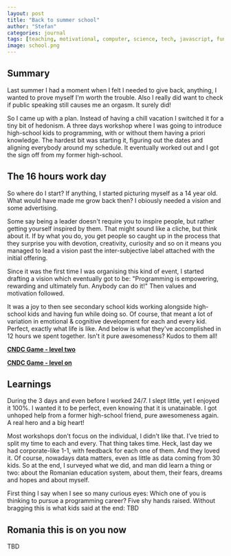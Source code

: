 ```yaml
---
layout: post
title: "Back to summer school"
author: "Stefan"
categories: journal
tags: [teaching, motivational, computer, science, tech, javascript, fun]
image: school.png
---
```


## Summary

Last summer I had a moment when I felt I needed to give back, anything, I wanted to prove myself I'm worth the trouble. Also I really did want to check if public speaking still causes me an orgasm. It surely did!

So I came up with a plan. Instead of having a chill vacation I switched it for a tiny bit of hedonism. A three days workshop where I was going to introduce high-school kids to programming, with or without them having a priori knowledge. The hardest bit was starting it, figuring out the dates and aligning everybody around my schedule. It eventually worked out and I got the sign
off from my former high-school.


## The 16 hours work day

So where do I start? If anything, I started picturing myself as a 14 year old. What would have made me grow back then? I obiously needed a vision and some advertising.

Some say being a leader doesn't require you to inspire people, but rather getting yourself inspired by them. That might sound like a cliche, but think about it. If by what you do, you get people so caught up in the process that they surprise you with devotion, creativity, curiosity and so on it means you managed to lead a vision past the inter-subjective label attached with the initial offering.

Since it was the first time I was organising this kind of event, I started drafting a vision which eventually got to be: "Programming is empowering, rewarding and ultimately fun. Anybody can do it!" Then values and motivation followed.

It was a joy to then see secondary school kids working alongside high-school kids and having fun while doing so. Of course, that meant a lot of variation in emotional & cognitive development for each and every kid. Perfect, exactly what life is like. And below is what they've accomplished in 12 hours we spent together. Isn't it pure awesomeness? Kudos to them all! 

 [**CNDC Game - level two**](https://cristianstefantutuianu.github.io/labuldeinfo/src/level2.html)

 [**CNDC Game - level on**](https://cristianstefantutuianu.github.io/labuldeinfo/)


## Learnings

During the 3 days and even before I worked 24/7. I slept little, yet I enjoyed it 100%. I wanted it to be perfect, even knowing
that it is unatainable. I got unhoped help from a former high-school friend, pure awesomeness again. A real hero and a big heart!

Most workshops don't focus on the individual, I didn't like that. I've tried to split my time to each and every. That thing takes time. Heck, last day we had corporate-like 1-1, with feedback for each one of them. And they loved it. Of course, nowadays data matters, even as little as data coming from 30 kids. So at the end, I surveyed what we did, and man did learn a thing or two: about the Romanian education system, about them, their fears, dreams and hopes and about myself. 


First thing I say when I see so many curious eyes: Which one of you is thinking to pursue a programming career? Five shy hands raised. Without bragging this is what kids said at the end:
TBD

## Romania this is on you now
TBD




